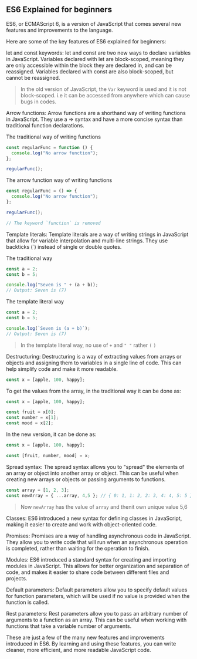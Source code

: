 ## ES6 Explained for beginners

ES6, or ECMAScript 6, is a version of JavaScript that comes several new features and improvements to the language.

Here are some of the key features of ES6 explained for beginners:

let and const keywords: let and const are two new ways to declare variables in JavaScript. Variables declared with let are block-scoped, meaning they are only accessible within the block they are declared in, and can be reassigned. Variables declared with const are also block-scoped, but cannot be reassigned.

> In the old version of JavaScript, the `Var` keyword is used and it is not block-scoped. i.e it can be accessed from anywhere which can cause bugs in codes.

Arrow functions: Arrow functions are a shorthand way of writing functions in JavaScript. They use a => syntax and have a more concise syntax than traditional function declarations.

The traditional way of writing functions

```js
const regularFunc = function () {
  console.log("No arrow function");
};

regularFunc();
```

The arrow function way of writing functions

```js
const regularFunc = () => {
  console.log("No arrow function");
};

regularFunc();

// The keyword `function` is removed
```

Template literals: Template literals are a way of writing strings in JavaScript that allow for variable interpolation and multi-line strings. They use backticks (`) instead of single or double quotes.

The traditional way

```js
const a = 2;
const b = 5;

console.log("Seven is " + (a + b));
// Output: Seven is (7)
```

The template literal way

```js
const a = 2;
const b = 5;

console.log(`Seven is (a + b)`);
// Output: Seven is (7)
```

> In the template literal way, no use of `+` and `" "` rather `(` `)`

Destructuring: Destructuring is a way of extracting values from arrays or objects and assigning them to variables in a single line of code. This can help simplify code and make it more readable.

```js
const x = [apple, 100, happy];
```

To get the values from the array, in the traditional way it can be done as:

```js
const x = [apple, 100, happy];

const fruit = x[0];
const number = x[1];
const mood = x[2];
```

In the new version, it can be done as:

```js
const x = [apple, 100, happy];

const [fruit, number, mood] = x;
```

Spread syntax: The spread syntax allows you to "spread" the elements of an array or object into another array or object. This can be useful when creating new arrays or objects or passing arguments to functions.

```js
const array = [1, 2, 3];
const newArray = { ...array, 4,5 }; // { 0: 1, 1: 2, 2: 3, 4: 4, 5: 5 }


```

> Now `newArray` has the value of `array` and thenit own unique value 5,6

Classes: ES6 introduced a new syntax for defining classes in JavaScript, making it easier to create and work with object-oriented code.

Promises: Promises are a way of handling asynchronous code in JavaScript. They allow you to write code that will run when an asynchronous operation is completed, rather than waiting for the operation to finish.

Modules: ES6 introduced a standard syntax for creating and importing modules in JavaScript. This allows for better organization and separation of code, and makes it easier to share code between different files and projects.

Default parameters: Default parameters allow you to specify default values for function parameters, which will be used if no value is provided when the function is called.

Rest parameters: Rest parameters allow you to pass an arbitrary number of arguments to a function as an array. This can be useful when working with functions that take a variable number of arguments.

These are just a few of the many new features and improvements introduced in ES6. By learning and using these features, you can write cleaner, more efficient, and more readable JavaScript code.
